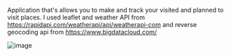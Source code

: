 Application that's allows you to make and track your visited and planned to visit places. I used leaflet and weather API from https://rapidapi.com/weatherapi/api/weatherapi-com and reverse geocoding api from https://www.bigdatacloud.com/

![image](https://user-images.githubusercontent.com/114868887/216181377-b4ef84e7-6160-4a07-bee6-da76f59abe37.png)


